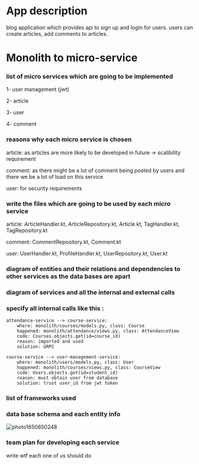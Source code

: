 # App description

blog application which provides api to sign up and login for users.
users can create articles, add comments to articles. 

# Monolith to micro-service 

### list of micro services which are going to be implemented

1- user management (jwt)


2- article


3- user


4- comment

### reasons why each micro service is chosen 

article: as articles are more likely to be developed in future -> scalibility requirement


comment: as there might be a lot of comment being posted by users and there we be a lot of load on this service


user: for security requirements 

### write the files which are going to be used by each micro service

article: ArticleHandler.kt, ArticleRepository.kt, Article.kt, TagHandler.kt, TagRepository.kt


comment: CommentRepository.kt, Comment.kt


user: UserHandler.kt, ProfileHandler.kt, UserRepository.kt, User.kt


### diagram of entities and their relations and dependencies to other services as the data bases are apart

### diagram of services and all the internal and external calls

### specify all internal calls like this :

    attendance-service --> course-service:
	    where: monolith/courses/models.py, class: Course
	    happened: monolith/attendance/views.py, class: AttendanceView
	    code: Courses.objects.get(id=course_id)
	    reason: imported and used
	    solution: GRPC 

    course-service --> user-management-service:
        where: monolith/users/models.py, class: User
        happened: monolith/courses/views.py, class: CourseView
        code: Users.objects.get(id=student_id)
        reason: must obtain user from database
        solution: trust user_id from jwt token
	
### list of frameworks used

### data base schema and each entity info


![photo1650650248](https://user-images.githubusercontent.com/45733433/164769225-b8bf0f4a-440b-41fd-8242-05dc672b82f2.jpeg)


 

### team plan for developing each service
write wtf each one of us should do
